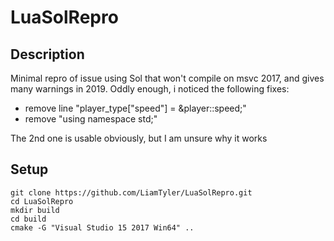 # LuaSolRepro

## Description
Minimal repro of issue using Sol that won't compile on msvc 2017, and gives many warnings in 2019. Oddly enough, i noticed the following fixes:
- remove line "player_type["speed"] = &player::speed;"
- remove "using namespace std;"

The 2nd one is usable obviously, but I am unsure why it works

## Setup
```
git clone https://github.com/LiamTyler/LuaSolRepro.git
cd LuaSolRepro
mkdir build
cd build
cmake -G "Visual Studio 15 2017 Win64" ..
```
